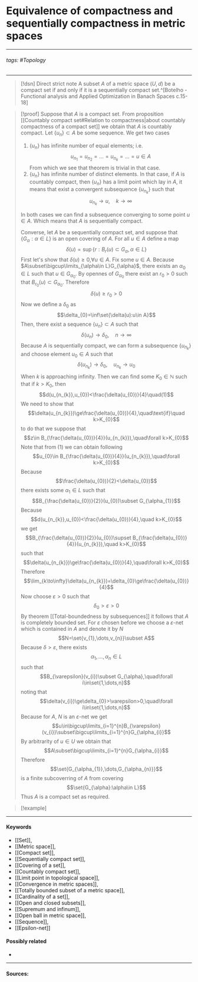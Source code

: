 # Equivalence of compactness and sequentially compactness in metric spaces
***
###### tags: #Topology 
***
>[!dsn] Direct strict note
>A subset $A$ of a metric space $(U,d)$ be a compact set if and only if it is a sequentially compact set.^[Botelho - Functional analysis and Applied Optimization in Banach Spaces с.15-18]

>[!proof]
>Suppose that $A$ is a compact set. From proposition [[Countably compact set#Relation to compactness|about countably compactness of a compact set]] we obtain that $A$ is countably compact. Let $\{u_{n}\}\subset A$ be some sequence. We get two cases 
>1. $\{u_{n}\}$ has infinite number of equal elements; i.e. $$u_{n_{1}}=u_{n_{2}}=\dots=u_{n_{k}}=\dots=u\in A$$ From which we see that theorem is trivial in that case.
>2. $\{u_{n}\}$ has infinite number of distinct elements. In that case, if $A$ is countably compact, then $\{u_{n}\}$ has a limit point which lay in $A$, it means that exist a convergent subsequence $\{u_{n_{k}}\}$ such that $$u_{n_{k}}\to u,\quad k\to\infty$$ 
>
>In both cases we can find a subsequence converging to some point $u\in A$. Which means that $A$ is sequentially compact.
>
>Converse, let $A$ be a sequentially compact set, and suppose that $\{G_{\alpha}:\alpha\in L\}$ is an open covering of $A$. For all $u\in A$ define a map $$\delta(u)=\sup\{r:B_{r}(u)\subset G_{\alpha},\alpha\in L\}$$ First let's show that $\delta(u)\ge0$,$\forall u\in A$. Fix some $u\in A$. Because $A\subset\bigcup\limits_{\alpha\in L}G_{\alpha}$, there exists an $\alpha_{0}\in L$ such that $u\in G_{\alpha_{0}}$. By opennes of $G_{\alpha_{0}}$ there exist an $r_{0}>0$ such that $B_{r_{0}}(u)\subset G_{\alpha_{0}}$. Therefore $$\delta(u)\ge r_{0}>0$$ Now we define a $\delta_{0}$ as $$\delta_{0}=\inf\set{\delta(u):u\in A}$$ Then, there exist a sequence $\{u_{n}\}\subset A$ such that $$\delta(u_{n})\to\delta_{0},\quad n\to\infty$$ Because $A$ is sequentially compact, we can form a subsequence $\{u_{n_{k}}\}$ and choose element $u_{0}\in A$ such that $$\delta(u_{n_{k}})\to\delta_{0},\quad u_{n_{k}}\to u_{0}$$ When $k$ is approaching infinity. Then we can find some $K_{0}\in\mathbb{N}$ such that if $k>K_{0}$, then $$d(u_{n_{k}},u_{0})<\frac{\delta(u_{0})}{4}\quad(1)$$ We need to show that $$\delta(u_{n_{k}})\ge\frac{\delta(u_{0})}{4},\quad\text{if}\quad k>K_{0}$$ to do that we suppose that $$z\in B_{\frac{\delta(u_{0})}{4}}(u_{n_{k}}),\quad\forall k>K_{0}$$ Note that from $(1)$ we can obtain following $$u_{0}\in B_{\frac{\delta(u_{0})}{4}}(u_{n_{k}}),\quad\forall k>K_{0}$$ 
>Because $$\frac{\delta(u_{0})}{2}<\delta(u_{0})$$ there exists some $\alpha_{1}\in L$ such that $$B_{\frac{\delta(u_{0})}{2}}(u_{0})\subset G_{\alpha_{1}}$$
>Because $$d(u_{n_{k}},u_{0})<\frac{\delta(u_{0})}{4},\quad k>K_{0}$$ we get $$B_{\frac{\delta(u_{0})}{2}}(u_{0})\supset B_{\frac{\delta(u_{0})}{4}}(u_{n_{k}}),\quad k>K_{0}$$ such that $$\delta(u_{n_{k}})\ge\frac{\delta(u_{0})}{4},\quad\forall k>K_{0}$$
>Therefore $$\lim_{k\to\infty}\delta(u_{n_{k}})=\delta_{0}\ge\frac{\delta(u_{0})}{4}$$
>Now choose $\varepsilon>0$ such that $$\delta_{0}>\varepsilon>0$$
>By theorem [[Total-boundedness by subsequences]] it follows that $A$ is completely bounded set. For $\varepsilon$ chosen before we choose a $\varepsilon$-net which is contained in $A$ and denote it by $N$
>$$N=\set{v_{1},\dots,v_{n}}\subset A$$
>Because $\delta>\varepsilon$, there exists $$\alpha_{1},\dots,\alpha_{n}\in L$$ such that $$B_{\varepsilon}(v_{i})\subset G_{\alpha},\quad\forall i\in\set{1,\dots,n}$$ noting that $$\delta(v_{i})\ge\delta_{0}>\varepsilon>0,\quad\forall i\in\set{1,\dots,n}$$
>Because for $A$, $N$ is an $\varepsilon$-net we get $$u\in\bigcup\limits_{i=1}^{n}B_{\varepsilon}(v_{i})\subset\bigcup\limits_{i=1}^{n}G_{\alpha_{i}}$$
>By arbitrarity of $u\in U$ we obtain that $$A\subset\bigcup\limits_{i=1}^{n}G_{\alpha_{i}}$$
>Therefore $$\set{G_{\alpha_{1}},\dots,G_{\alpha_{n}}}$$ is a finite subcoverring of $A$ from covering $$\set{G_{\alpha}:\alpha\in L}$$
>Thus $A$ is a compact set as required.

>[!example] 
>
***
#### Keywords
- [[Set]],
- [[Metric space]],
- [[Compact set]],
- [[Sequentially compact set]],
- [[Covering of a set]],
- [[Countably compact set]],
- [[Limit point in topological space]],
- [[Convergence in metric spaces]],
- [[Totally bounded subset of a metric space]],
- [[Cardinality of a set]],
- [[Open and closed subsets]],
- [[Supremum and infinum]],
- [[Open ball in metric space]],
- [[Sequence]],
- [[Epsilon-net]]
#### Possibly related
- 
***
#### Sources: